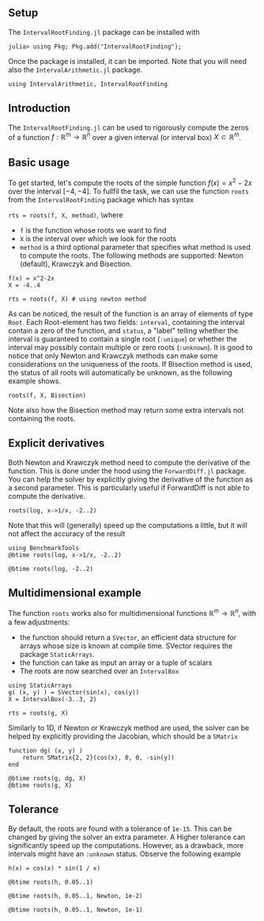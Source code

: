 <!--This file was generated, do not modify it.-->
## Setup

The `IntervalRootFinding.jl` package can be installed with

```julia-repl
julia> using Pkg; Pkg.add("IntervalRootFinding");
```

Once the package is installed, it can be imported. Note that you will need also the `IntervalArithmetic.jl` package.

```julia:ex1
using IntervalArithmetic, IntervalRootFinding
```

## Introduction

The `IntervalRootFinding.jl` can be used to rigorously compute the zeros of a function $f: \mathbb{R}^m\rightarrow\mathbb{R}^n$ over a given
interval (or interval box) $X\subset\mathbb{R}^m$.
## Basic usage

To get started, let's compute the roots of the simple function $f(x)=x^2-2x$ over the interval $[-4, -4]$.
To fullfil the task, we can use the function `roots` from the `IntervalRootFinding` package which has syntax

`rts = roots(f, X, method)`, \\where

- `f` is the function whose roots we want to find
- `X` is the interval over which we look for the roots
- `method` is a third optional parameter that specifies what method is used to compute the roots. The following methods are supported: Newton (default), Krawczyk and Bisection.

```julia:ex2
f(x) = x^2-2x
X = -4..4

rts = roots(f, X) # using newton method
```

As can be noticed, the result of the function is an array of elements of type `Root`.
Each Root-element has two fields: `interval`, containing the interval contain a zero of the function,
and `status`, a "label" telling whether the interval is guaranteed to contain a single root (`:unique`) or
whether the interval may possibly contain multiple or zero roots (`:unknown`).
It is good to notice that only Newton and Krawczyk methods can make some considerations on the uniqueness of the roots. If Bisection method is used,
the status of all roots will automatically be unknown, as the following example shows.

```julia:ex3
roots(f, X, Bisection)
```

Note also how the Bisection method may return some extra intervals not containing the roots.

## Explicit derivatives

Both Newton and Krawczyk method need to compute the derivative of the function. This is done under the hood using the `ForwardDiff.jl` package.
You can help the solver by explicitly giving the derivative of the function as a second parameter. This is particularly useful if ForwardDiff is not
able to compute the derivative.

```julia:ex4
roots(log, x->1/x, -2..2)
```

Note that this will (generally) speed up the computations a little, but it will not affect the accuracy of the result

```julia:ex5
using BenchmarkTools
@btime roots(log, x->1/x, -2..2)

@btime roots(log, -2..2)
```

## Multidimensional example

The function `roots` works also for multidimensional functions $\mathbb{R}^m\rightarrow\mathbb{R}^n$, with a few adjustments:
- the function should return a `SVector`, an efficient data structure for arrays whose size is known at compile time. SVector requires the package `StaticArrays`.
- the function can take as input an array or a tuple of scalars
- The roots are now searched over an `IntervalBox`

```julia:ex6
using StaticArrays
g( (x, y) ) = SVector(sin(x), cos(y))
X = IntervalBox(-3..3, 2)

rts = roots(g, X)
```

Similarly to 1D, if Newton or Krawczyk method are used, the solver can be helped by explicitly providing the Jacobian, which should be a `SMatrix`

```julia:ex7
function dg( (x, y) )
    return SMatrix{2, 2}(cos(x), 0, 0, -sin(y))
end

@btime roots(g, dg, X)
@btime roots(g, X)
```

## Tolerance

By default, the roots are found with a tolerance of `1e-15`. This can be changed by giving the solver an extra parameter.
A Higher tolerance can significantly speed up the computations. However, as a drawback, more intervals might have an `:unknown` status.
Observe the following example

```julia:ex8
h(x) = cos(x) * sin(1 / x)

@btime roots(h, 0.05..1)
```

```julia:ex9
@btime roots(h, 0.05..1, Newton, 1e-2)
```

```julia:ex10
@btime roots(h, 0.05..1, Newton, 1e-1)
```


